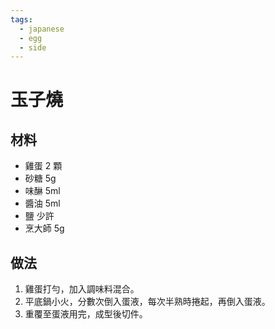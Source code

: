 ```yaml
---
tags:
  - japanese
  - egg
  - side
---
```


# 玉子燒

## 材料
- 雞蛋 2 顆
- 砂糖 5g
- 味醂 5ml
- 醬油 5ml
- 鹽 少許
- 烹大師 5g

## 做法
1. 雞蛋打勻，加入調味料混合。
2. 平底鍋小火，分數次倒入蛋液，每次半熟時捲起，再倒入蛋液。
3. 重覆至蛋液用完，成型後切件。
